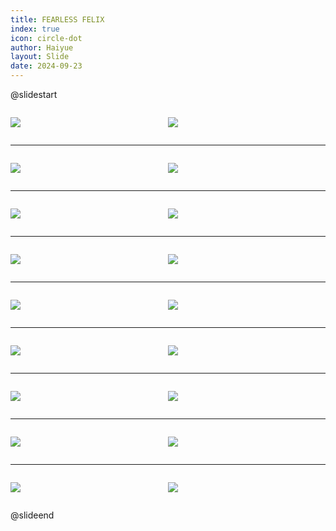```yaml
---
title: FEARLESS FELIX
index: true
icon: circle-dot
author: Haiyue
layout: Slide
date: 2024-09-23
---
```

 
@slidestart

<div style="display:flex">
<div style="flex:1">

![](https://raw.githubusercontent.com/yclord/reading/refs/heads/master/english/Level-W/FEARLESS%20FELIX/001.webp)
</div>
<div style="flex:1">

![](https://raw.githubusercontent.com/yclord/reading/refs/heads/master/english/Level-W/FEARLESS%20FELIX/002.webp)
</div>
</div>

---

<div style="display:flex">
<div style="flex:1">

![](https://raw.githubusercontent.com/yclord/reading/refs/heads/master/english/Level-W/FEARLESS%20FELIX/003.webp)
</div>
<div style="flex:1">

![](https://raw.githubusercontent.com/yclord/reading/refs/heads/master/english/Level-W/FEARLESS%20FELIX/004.webp)
</div>
</div>

---

<div style="display:flex">
<div style="flex:1">

![](https://raw.githubusercontent.com/yclord/reading/refs/heads/master/english/Level-W/FEARLESS%20FELIX/005.webp)
</div>
<div style="flex:1">

![](https://raw.githubusercontent.com/yclord/reading/refs/heads/master/english/Level-W/FEARLESS%20FELIX/006.webp)
</div>
</div>

---

<div style="display:flex">
<div style="flex:1">

![](https://raw.githubusercontent.com/yclord/reading/refs/heads/master/english/Level-W/FEARLESS%20FELIX/007.webp)
</div>
<div style="flex:1">

![](https://raw.githubusercontent.com/yclord/reading/refs/heads/master/english/Level-W/FEARLESS%20FELIX/008.webp)
</div>
</div>

---

<div style="display:flex">
<div style="flex:1">

![](https://raw.githubusercontent.com/yclord/reading/refs/heads/master/english/Level-W/FEARLESS%20FELIX/009.webp)
</div>
<div style="flex:1">

![](https://raw.githubusercontent.com/yclord/reading/refs/heads/master/english/Level-W/FEARLESS%20FELIX/010.webp)
</div>
</div>

---

<div style="display:flex">
<div style="flex:1">

![](https://raw.githubusercontent.com/yclord/reading/refs/heads/master/english/Level-W/FEARLESS%20FELIX/011.webp)
</div>
<div style="flex:1">

![](https://raw.githubusercontent.com/yclord/reading/refs/heads/master/english/Level-W/FEARLESS%20FELIX/012.webp)
</div>
</div>

---

<div style="display:flex">
<div style="flex:1">

![](https://raw.githubusercontent.com/yclord/reading/refs/heads/master/english/Level-W/FEARLESS%20FELIX/013.webp)
</div>
<div style="flex:1">

![](https://raw.githubusercontent.com/yclord/reading/refs/heads/master/english/Level-W/FEARLESS%20FELIX/014.webp)
</div>
</div>

---

<div style="display:flex">
<div style="flex:1">

![](https://raw.githubusercontent.com/yclord/reading/refs/heads/master/english/Level-W/FEARLESS%20FELIX/015.webp)
</div>
<div style="flex:1">

![](https://raw.githubusercontent.com/yclord/reading/refs/heads/master/english/Level-W/FEARLESS%20FELIX/016.webp)
</div>
</div>

---

<div style="display:flex">
<div style="flex:1">

![](https://raw.githubusercontent.com/yclord/reading/refs/heads/master/english/Level-W/FEARLESS%20FELIX/017.webp)
</div>
<div style="flex:1">

![](https://raw.githubusercontent.com/yclord/reading/refs/heads/master/english/Level-W/FEARLESS%20FELIX/018.webp)
</div>
</div>

@slideend